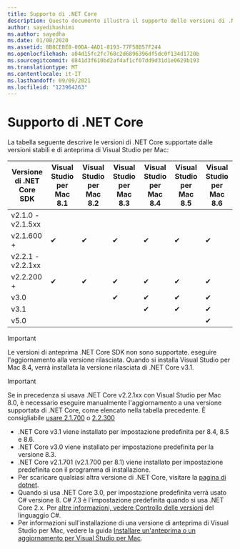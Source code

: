 ```yaml
---
title: Supporto di .NET Core
description: Questo documento illustra il supporto delle versioni di .NET Core in Visual Studio per Mac
author: sayedihashimi
ms.author: sayedha
ms.date: 01/08/2020
ms.assetid: 8B8CEBE8-00DA-4AD1-8193-77F58B57F244
ms.openlocfilehash: a04d15fc2fc768c2d6896396df5dc0f134d1720b
ms.sourcegitcommit: 0841d3f610bd2af4af1cf07dd9d31d1e0629b193
ms.translationtype: MT
ms.contentlocale: it-IT
ms.lasthandoff: 09/09/2021
ms.locfileid: "123964263"
---
```

# <a name="net-core-support"></a>Supporto di .NET Core

La tabella seguente descrive le versioni di .NET Core supportate dalle versioni stabili e di anteprima di Visual Studio per Mac:

| Versione di .NET Core SDK |Visual Studio per Mac 8.1 | Visual Studio per Mac 8.2 | Visual Studio per Mac 8.3 | Visual Studio per Mac 8.4 | Visual Studio per Mac 8.5 | Visual Studio per Mac 8.6 |
|---------|---------|---------|---------|---------|---------|---------|
|v2.1.0 - v2.1.5xx | | | | | | |
|v2.1.600 + |✔︎|✔︎|✔︎|✔︎|✔︎|✔︎|
|v2.2.1 - v2.2.1xx | | | | | | |
|v2.2.200 + |✔︎|✔︎|✔︎|✔︎|✔︎|✔︎|
|v3.0 | | |✔︎|✔︎|✔︎|✔︎|
|v3.1 | | | |✔︎|✔︎|✔︎|
|v5.0 | | | | | |✔︎|

> [!IMPORTANT]
> Le versioni di anteprima .NET Core SDK non sono supportate. eseguire l'aggiornamento alla versione rilasciata. Quando si installa Visual Studio per Mac 8.4, verrà installata la versione rilasciata di .NET Core v3.1.

> [!IMPORTANT]
> Se in precedenza si usava .NET Core v2.2.1xx con Visual Studio per Mac 8.0, è necessario eseguire manualmente l'aggiornamento a una versione supportata di .NET Core, come elencato nella tabella precedente. È consigliabile [usare 2.1.700](https://dotnet.microsoft.com/download/dotnet-core/2.1) o [2.2.300](https://dotnet.microsoft.com/download/dotnet-core/2.2)

* .NET Core v3.1 viene installato per impostazione predefinita per 8.4, 8.5 e 8.6.
* .NET Core v3.0 viene installato per impostazione predefinita per la versione 8.3.
* .NET Core v2.1.701 (v2.1.700 per 8.1) viene installato per impostazione predefinita con il programma di installazione.
* Per scaricare qualsiasi altra versione di .NET Core, visitare la [pagina di dotnet](https://dotnet.microsoft.com/download/dotnet-core).
* Quando si usa .NET Core 3.0, per impostazione predefinita verrà usato C# versione 8. C# 7.3 è l'impostazione predefinita quando si usa .NET Core 2.x. Per [altre informazioni, vedere Controllo delle versioni](/dotnet/csharp/language-reference/configure-language-version) del linguaggio C#.
* Per informazioni sull'installazione di una versione di anteprima di Visual Studio per Mac, vedere la guida [Installare un'anteprima o un aggiornamento per Visual Studio per Mac](./install-preview.md).